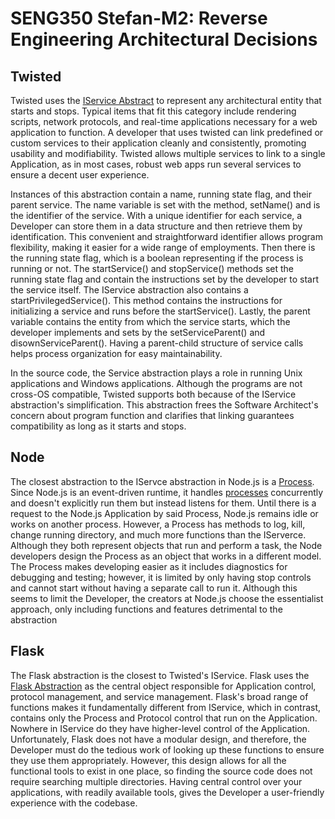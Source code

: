 # SENG350 Stefan-M2: Reverse Engineering Architectural Decisions

## Twisted

Twisted uses the [IService Abstract][1] to represent any architectural entity that starts and stops. Typical items that fit this category include rendering scripts, network protocols, and real-time applications necessary for a web application to function. A developer that uses twisted can link predefined or custom services to their application cleanly and consistently, promoting usability and modifiability. Twisted allows multiple services to link to a single Application, as in most cases, robust web apps run several services to ensure a decent user experience.

Instances of this abstraction contain a name, running state flag, and their parent service. The name variable is set with the method, setName() and is the identifier of the service. With a unique identifier for each service, a Developer can store them in a data structure and then retrieve them by identification. This convenient and straightforward identifier allows program flexibility, making it easier for a wide range of employments. Then there is the running state flag, which is a boolean representing if the process is running or not. The startService() and stopService() methods set the running state flag and contain the instructions set by the developer to start the service itself. The IService abstraction also contains a startPrivilegedService(). This method contains the instructions for initializing a service and runs before the startService(). Lastly, the parent variable contains the entity from which the service starts, which the developer implements and sets by the setServiceParent() and disownServiceParent(). Having a parent-child structure of service calls helps process organization for easy maintainability.

In the source code, the Service abstraction plays a role in running Unix applications and Windows applications. Although the programs are not cross-OS compatible, Twisted supports both because of the IService abstraction's simplification. This abstraction frees the Software Architect's concern about program function and clarifies that linking guarantees compatibility as long as it starts and stops.

[1]: https://github.com/twisted/twisted/blob/trunk/src/twisted/application/service.py "service.py source code"


## Node

The closest abstraction to the IServce abstraction in Node.js is a [Process][2]. Since Node.js is an event-driven runtime, it handles [processes][3] concurrently and doesn't explicitly run them but instead listens for them. Until there is a request to the Node.js Application by said Process, Node.js remains idle or works on another process. However, a Process has methods to log, kill, change running directory, and much more functions than the IServerce. Although they both represent objects that run and perform a task, the Node developers design the Process as an object that works in a different model. The Process makes developing easier as it includes diagnostics for debugging and testing; however, it is limited by only having stop controls and cannot start without having a separate call to run it. Although this seems to limit the Developer, the creators at Node.js choose the essentialist approach, only including functions and features detrimental to the abstraction

[2]: https://github.com/nodejs/node/blob/master/lib/process.js "process implementation"
[3]: https://github.com/nodejs/node/blob/master/doc/api/process.md "process info and usage"

## Flask

The Flask abstraction is the closest to Twisted's IService. Flask uses the [Flask Abstraction][4] as the central object responsible for Application control, protocol management, and service management. Flask's broad range of functions makes it fundamentally different from IService, which in contrast, contains only the Process and Protocol control that run on the Application. Nowhere in IService do they have higher-level control of the Application. Unfortunately, Flask does not have a modular design, and therefore, the Developer must do the tedious work of looking up these functions to ensure they use them appropriately. However, this design allows for all the functional tools to exist in one place, so finding the source code does not require searching multiple directories. Having central control over your applications, with readily available tools, gives the Developer a user-friendly experience with the codebase.

[4]: https://github.com/pallets/flask/blob/main/src/flask/app.py "Flask Class"
